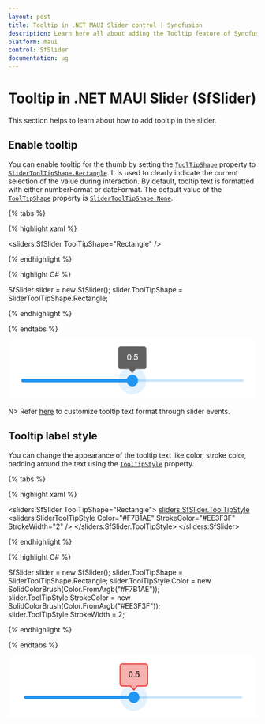 ```yaml
---
layout: post
title: Tooltip in .NET MAUI Slider control | Syncfusion
description: Learn here all about adding the Tooltip feature of Syncfusion .NET MAUI Slider (SfSlider) control and more.
platform: maui
control: SfSlider
documentation: ug
---
```


# Tooltip in .NET MAUI Slider (SfSlider)

This section helps to learn about how to add tooltip in the slider.

## Enable tooltip

You can enable tooltip for the thumb by setting the [`ToolTipShape`](https://help.syncfusion.com/cr/maui/Syncfusion.Maui.Sliders.SliderBase.html#Syncfusion_Maui_Sliders_SliderBase_ToolTipShape) property to [`SliderToolTipShape.Rectangle`](https://help.syncfusion.com/cr/maui/Syncfusion.Maui.Sliders.SliderToolTipShape.html#Syncfusion_Maui_Sliders_SliderToolTipShape_Rectangle). It is used to clearly indicate the current selection of the value during interaction. By default, tooltip text is formatted with either numberFormat or dateFormat. The default value of the [`ToolTipShape`](https://help.syncfusion.com/cr/maui/Syncfusion.Maui.Sliders.SliderBase.html#Syncfusion_Maui_Sliders_SliderBase_ToolTipShape) property is [`SliderToolTipShape.None`](https://help.syncfusion.com/cr/maui/Syncfusion.Maui.Sliders.SliderToolTipShape.html#Syncfusion_Maui_Sliders_SliderToolTipShape_None). 

{% tabs %}

{% highlight xaml %}

  <sliders:SfSlider ToolTipShape="Rectangle" />

{% endhighlight %}

{% highlight C# %}

SfSlider slider = new SfSlider();
slider.ToolTipShape = SliderToolTipShape.Rectangle;

{% endhighlight %}

{% endtabs %}

![Slider tooltip](images/tooltip/tooltip.png)

N> Refer [here](https://help.syncfusion.com/maui/slider/events) to customize tooltip text format through slider events.

## Tooltip label style

You can change the appearance of the tooltip text like color, stroke color, padding around the text using the [`ToolTipStyle`](https://help.syncfusion.com/cr/maui/Syncfusion.Maui.Sliders.SliderBase.html#Syncfusion_Maui_Sliders_SliderBase_ToolTipStyle) property.

{% tabs %}

{% highlight xaml %}

<sliders:SfSlider ToolTipShape="Rectangle">
   <sliders:SfSlider.ToolTipStyle>
      <sliders:SliderToolTipStyle Color="#F7B1AE" 
                                  StrokeColor="#EE3F3F" 
				  StrokeWidth="2" />
    </sliders:SfSlider.ToolTipStyle>
</sliders:SfSlider>

{% endhighlight %}

{% highlight C# %}

SfSlider slider = new SfSlider();
slider.ToolTipShape = SliderToolTipShape.Rectangle;
slider.ToolTipStyle.Color = new SolidColorBrush(Color.FromArgb("#F7B1AE"));
slider.ToolTipStyle.StrokeColor = new SolidColorBrush(Color.FromArgb("#EE3F3F"));
slider.ToolTipStyle.StrokeWidth = 2;

{% endhighlight %}

{% endtabs %}

![Slider tooltip style](images/tooltip/tooltip-style.png)
